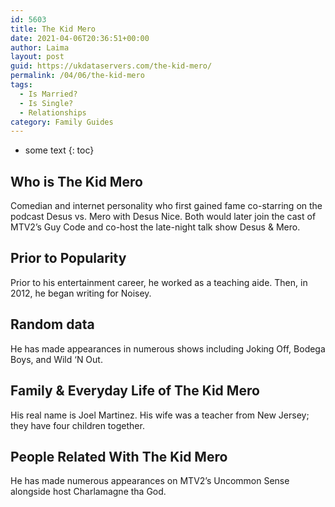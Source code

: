 ```yaml
---
id: 5603
title: The Kid Mero
date: 2021-04-06T20:36:51+00:00
author: Laima
layout: post
guid: https://ukdataservers.com/the-kid-mero/
permalink: /04/06/the-kid-mero
tags:
  - Is Married?
  - Is Single?
  - Relationships
category: Family Guides
---
```


* some text
{: toc}


## Who is The Kid Mero
                  
                  
                  
Comedian and internet personality who first gained fame co-starring on the podcast Desus vs. Mero with Desus Nice. Both would later join the cast of MTV2&#8217;s Guy Code and co-host the late-night talk show Desus & Mero.
                  
              
            
              
            
                
                
                
## Prior to Popularity
                  
                  
                  
Prior to his entertainment career, he worked as a teaching aide. Then, in 2012, he began writing for Noisey.
                  
              
            
              
            
                
                
                
## Random data
                  
                  
                  
He has made appearances in numerous shows including Joking Off, Bodega Boys, and Wild &#8216;N Out.
                  
              
            
              
            
                
                
                
## Family & Everyday Life of The Kid Mero
                  
                  
                  
His real name is Joel Martinez. His wife was a teacher from New Jersey; they have four children together.
                  
              
            
              
            
                
                
                
## People Related With The Kid Mero
                  
                  
                  
He has made numerous appearances on MTV2&#8217;s Uncommon Sense alongside host Charlamagne tha God.
                  
              
            
              
            
                
              
            
              
              
            
            
              
            
          
          
          